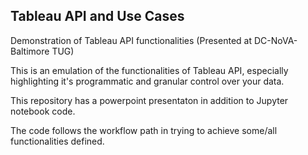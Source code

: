 ## Tableau API and Use Cases
Demonstration of Tableau API functionalities (Presented at DC-NoVA-Baltimore TUG)

This is an emulation of the functionalities of Tableau API, especially highlighting it's programmatic and granular control over your data.

This repository has a powerpoint presentaton in addition to Jupyter notebook code.

The code follows the workflow path in trying to achieve some/all functionalities defined.

